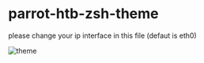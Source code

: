 # parrot-htb-zsh-theme

please change your ip interface in this file (defaut is eth0)

![theme](https://github.com/Lloyd-Leo/parrot-htb-zsh-theme/blob/main/themepng)
